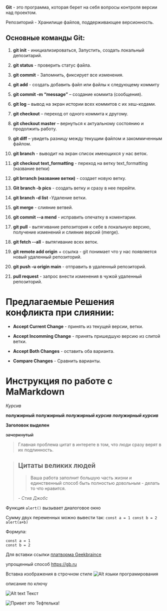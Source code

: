 **Git** - это программа, которая берет на себя вопросы контроля версии над проектом.

Репозиторий - Хранилище файлов, поддерживающее версионность.

## Основные команды Git:


1. **git init** - инициализироваться, Запустить, создать локальный депозитарий.

2. __git status__ - проверить статус файла.

3. __git commit__ - Запомнить, фиксирует все изменения.

3.  __git add__ - создать добавить файл или файлы к следующему коммиту

4. __git commit -m “message”__ – создание коммита (сообщения).

7. __git log__ – вывод на экран истории всех коммитов с их хеш-кодами.

7. __git checkout__ – переход от одного коммита к другому.

7. __git checkout master__ – вернуться к актуальному состоянию и продолжить работу.

7. __git diff__ – увидеть разницу между текущим файлом и закоммиченным файлом.

7. __git branch__ - выводит на экран список
имеющихся у нас веток.

7. __git checkout text_formatting__ - переход на ветку text_formatting (название ветки)

7. __git brranch (название ветки)__ - создает новую ветку.

8. __Git branch -b pics__ - создать ветку и сразу в нее перейти.
8. __git branch -d list__ -Удаление ветки.

7. **git merge** - слияние ветвей.

7. **git commit --a mend** - исправить опечатку в коментарии.

7. **git pull** - вытягивание репозитория к себе в локальную версию, получение изменений и слияние версий (merge).

7. **git fetch --all** - вытягивание всех веток.

7. **git remote add origin** + ссылка - git понимает что у нас появляется новый удаленный репозиторий.

7. **git push -u origin main** - отправить в удаленный репозиторий.

7. **pull request** - запрос внести изменения в чужой удаленный репозиторий.




# Предлагаемые Решения конфликта при слиянии:

* **Accept Current Change** - принять из текущей версии, ветки.

- **Accept Incomming Change** - принять пришедшую версию из слитой ветки.

- **Accept Both Changes** - оставить оба варианта.

- **Compare Changes** - Сравнить варианты.

# Инструкция по работе с MaMarkdown

*Курсив*

**полужирный**    __полужирный__ ___полужирный курсив___
 ***полужирный курсив***

__Заголовок выделен__

~~зачеркнутый~~
>Главная проблема цитат в интерете в том, что люди сразу верят в их подлинность.


>## **Цитаты великих людей**
>>Ваша работа заполнит большую часть жизни и единственный способ быть
>>полностью довольным - делать то что нравится.
>
> *- Стив Джобс*

Функция `alert()`
вызывает диалоговое окно

Сумму двух переменных можно вывести так: ``const a = 1
const b = 2 alert(a+b)``

Формула:

    const a = 1
    const b = 2    

Для вставки ссылки [платворма Geekbraince]("https://gb.ru/lessons/276130")

упрощенный способ <https://gb.ru>

Вставка изображения в строчном стиле ![Alt языки програмирования](https://devby.io/ckeditor_assets/pictures/24703/content_programming_languages.png "подсказка")

описание по ключу

![Alt text][Ключ] Текст

 [ключ]:https://encrypted-tbn0.gstatic.com/images?q=tbn:ANd9GcSmgnZDuXK6APjc5jjLscjRpkAhU2gvdjJwl0pJrCAPCIJ6uVYbPt9u6jeBhRPV7nERIXk&usqp=CAU "Подсказка"

![Привет это Тефтелька!](Тефтелька.png)
